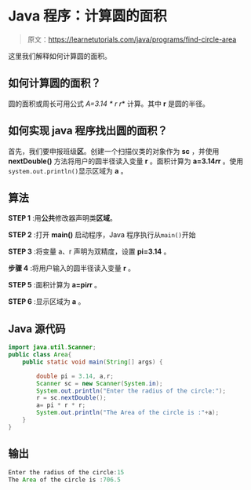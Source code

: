 # Java 程序：计算圆的面积

> 原文：<https://learnetutorials.com/java/programs/find-circle-area>

这里我们解释如何计算圆的面积。

## 如何计算圆的面积？

圆的面积或周长可用公式 **A=3.14 * r* r** 计算。其中 **r** 是圆的半径。

## 如何实现 java 程序找出圆的面积？

首先，我们要申报班级**区**。创建一个扫描仪类的对象作为 **sc** ，并使用 **nextDouble()** 方法将用户的圆半径读入变量 **r** 。面积计算为 **a=3.14*r*r** 。使用`system.out.println()`显示区域为 **a** 。

## 算法

**STEP 1** :用**公共**修改器声明类**区域**。

**STEP 2** :打开 **main()** 启动程序，Java 程序执行从`main()`开始

**STEP 3** :将变量 a、r 声明为双精度，设置 **pi=3.14** 。

**步骤 4** :将用户输入的圆半径读入变量 **r** 。

**STEP 5** :面积计算为 **a=pi*r*r** 。

**STEP 6** :显示区域为 **a** 。

## Java 源代码

```java
import java.util.Scanner;
public class Area{
    public static void main(String[] args) {

        double pi = 3.14, a,r;
        Scanner sc = new Scanner(System.in);
        System.out.println("Enter the radius of the circle:");
        r = sc.nextDouble();
        a= pi * r * r;
        System.out.println("The Area of the circle is :"+a);
    }  
}

```

## 输出

```java
Enter the radius of the circle:15
The Area of the circle is :706.5
```